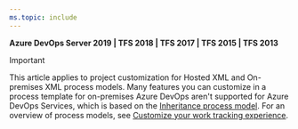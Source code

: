 ```yaml
---
ms.topic: include
---
```



**Azure DevOps Server 2019 | TFS 2018 | TFS 2017 | TFS 2015 | TFS 2013**

> [!IMPORTANT]  
> This article applies to project customization for Hosted XML and On-premises XML process models. Many features you can customize in a process template for on-premises Azure DevOps aren't supported for Azure DevOps Services, which is based on the [Inheritance process model](/azure/devops/organizations/settings/work/inheritance-process-model). For an overview of process models, see [Customize your work tracking experience](/azure/devops/reference/customize-work).  


